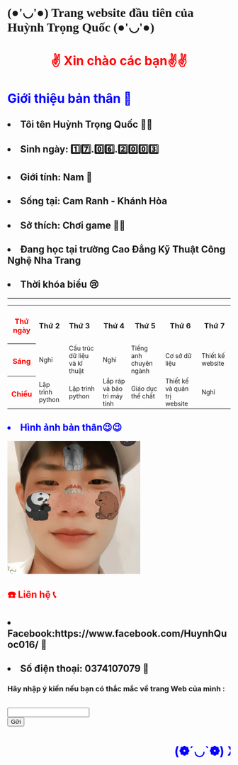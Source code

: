 <html>
  <head>
	      <h1 style="font-family:verdana"> (●'◡'●) Trang website đầu tiên của Huỳnh Trọng Quốc (●'◡'●) </h1>
	  <meta charset="100">
	
</head>
	     <body style="background-color:green Blue;">
	     <h1 style="color:red"><center>✌️ Xin chào các bạn✌️✌️ </center></h1>
       <body>
	       <h1 style="color: blue"> Giới thiệu bản thân 🙋‍</h1>
	</body>	
		     <h2><li> Tôi tên Huỳnh Trọng Quốc 🙋‍♂️</li></h2>
		     <h2><li> Sinh ngày: 1️⃣7️⃣.0️⃣6️⃣.2️⃣0️⃣0️⃣3️⃣ </li></h2>
		     <h2><li> Giới tính: Nam 👦</li></h2>
		     <h2><li> Sống tại: Cam Ranh - Khánh Hòa </li></h2>
		     <h2><li> Sở thích: Chơi game 🧘‍♂️ </li></h2>
		     <h2><li> Đang học tại trường Cao Đẳng Kỹ Thuật Công Nghệ Nha Trang </li></h2>
		     <h2><li> Thời khóa biểu 😢</li></h2>
		     <table border= 1>
	<table>
     <tr>
	  <th><h3 style="color:red"> Thứ ngày</h3></th>
	  <td><h3> Thứ 2 </h3></td>
          <td><h3> Thứ 3 </h3></td>
          <th><h3> Thứ 4 </h3></th>
          <th><h3> Thứ 5 </h3></th>
          <th><h3> Thứ 6 </h3></th>
          <th><h3> Thứ 7 </h3></th>
     </tr>
     <tr>
	  <th><h3 style="color:red"> Sáng </h3></th>
          <td> Nghỉ </td>
          <td> Cấu trúc dữ liệu và kĩ thuật </td>
          <td> Nghỉ </td>
          <td> Tiếng anh chuyên ngành </td>
          <td> Cơ sở dữ liệu </td>
          <td> Thiết kế website </td>
    </tr>
    <tr>
	  <th><h3 style="color:red"> Chiều </h3></th>
          <td> Lập trình python </td>
          <td> Lập trình python </td>
          <td> Lắp ráp và bảo trì máy tính </td>
          <td> Giáo dục thể chất </td>
          <td> Thiết kế và quản trị website </td>
          <td> Nghỉ </td>
    </tr>
   </table> 
      <h2 style="color:blue"><li> Hình ảnh bản thân😉😉</li></h2>
          <img src="ac22a46d1c9fd2c18b8e.jpg" width="300" height="300" />
      <h2 style="color:red"> ☎️ Liên hệ 📞</h2>	     
			     <h2><li> Facebook:https://www.facebook.com/HuynhQuoc016/ 📲 </li></h2>
			     <h2><li> Số điện thoại: 0374107079 📲 </li></h2>
	<form action="http://xuanthulab.net" method="get">
	<label><h3>Hãy nhập ý kiến nếu bạn có thắc mắc về trang Web của mình :</h3></label><br>
        <input name="name" type="text" value=""><br>
        </form>
		<input type="submit" name="submit" value="Gửi" />
        <h1 style="color:blue"><marquee>(❁´◡`❁) Xin chào và hẹn gặp lại mọi người (❁´◡`❁)</marquee></h1>


